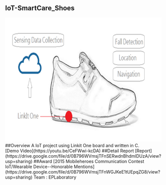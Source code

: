 ## IoT-SmartCare_Shoes
<img src="shoes.png" width="600" height="400">
##Overview
A IoT project using Linkit One board and written in C.</br>
[Demo Video](https://youtu.be/CeFWwi-kcDA)
##Detail Report
[Report](https://drive.google.com/file/d/0B796WVmsjTFnSERwdnBhdmlDUzA/view?usp=sharing)
##Award
[2015 Mobileheroes Communication Contest IoT/Wearable Device--Honorable Mentions](https://drive.google.com/file/d/0B796WVmsjTFnWGJKeE1tUEpqZG8/view?usp=sharing)
Team : EPLaboratory
